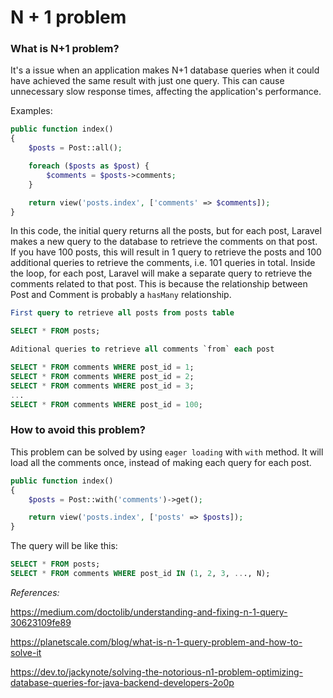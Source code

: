 # N + 1 problem

### What is N+1 problem?

It's a issue when an application makes N+1 database queries when it could have achieved  the same result with just one query. This can cause unnecessary slow response times, affecting the application's performance.

Examples:

```php
public function index()
{
	$posts = Post::all();

	foreach ($posts as $post) {
		$comments = $posts->comments;
	}

	return view('posts.index', ['comments' => $comments]);
}

```

In this code, the initial query returns all the posts, but for each post, Laravel makes a new query to the database to retrieve the comments on that post. If you have 100 posts, this will result in 1 query to retrieve the posts and 100 additional queries to retrieve the comments, i.e. 101 queries in total. Inside the loop, for each post, Laravel will make a separate query to retrieve the comments related to that post. This is because the relationship between Post and Comment is probably a `hasMany` relationship.

```sql
First query to retrieve all posts from posts table

SELECT * FROM posts;

Aditional queries to retrieve all comments `from` each post

SELECT * FROM comments WHERE post_id = 1; 
SELECT * FROM comments WHERE post_id = 2; 
SELECT * FROM comments WHERE post_id = 3; 
... 
SELECT * FROM comments WHERE post_id = 100;
```

### How to avoid this problem?

This problem can be solved by using `eager loading` with `with` method. It will load all the comments once, instead of making each query for each post.

```php
public function index()
{
	$posts = Post::with('comments')->get();

	return view('posts.index', ['posts' => $posts]);
}
```

The query will be like this:

```sql
SELECT * FROM posts;
SELECT * FROM comments WHERE post_id IN (1, 2, 3, ..., N);
```


_References:_

https://medium.com/doctolib/understanding-and-fixing-n-1-query-30623109fe89

https://planetscale.com/blog/what-is-n-1-query-problem-and-how-to-solve-it

https://dev.to/jackynote/solving-the-notorious-n1-problem-optimizing-database-queries-for-java-backend-developers-2o0p